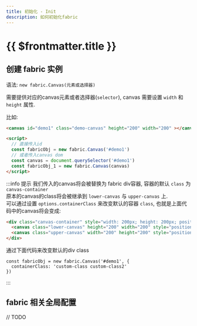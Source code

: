 ```yaml
---
title: 初始化 - Init
description: 如何初始化fabric
---
```

<style>
.demo-canvas {
  border: 1px solid var(--vp-c-divider-light);
}
</style>

# {{ $frontmatter.title }}

## 创建 fabric 实例

语法: `new fabric.Canvas(元素或选择器)`

需要提供对应的canvas元素或者选择器(`selector`), canvas 需要设置 `width` 和 `height` 属性.

比如:

```html
<canvas id="demo1" class="demo-canvas" height="200" width="200" ></canvas>

<script>
  // 直接传入id
  const fabricObj = new fabric.Canvas('#demo1')
  // 或者传入canvas dom
  const canvas = document.querySelector('#demo1')
  const fabricObj_1 = new fabric.Canvas(canvas)
</script>
```

:::info 提示
我们传入的canvas将会被替换为 fabric div容器, 容器的默认 `class` 为 `canvas-container`  
原本的canvas的class将会被继承到 `lower-canvas` 与 `upper-canvas` 上.  
可以通过设置 `options.containerClass` 来改变默认的容器 `class`, 也就是上面代码中的canvas将会变成:
```html
<div class="canvas-container" style="width: 200px; height: 200px; position: relative; user-select: none;">
  <canvas class="lower-canvas" height="200" width="200" style="position: absolute; width: 200px; height: 200px; left: 0px; top: 0px; touch-action: none; user-select: none;"></canvas>
  <canvas class="upper-canvas" width="200" height="200" style="position: absolute; width: 200px; height: 200px; left: 0px; top: 0px; touch-action: none; user-select: none; cursor: default;"></canvas>
</div>
```
通过下面代码来改变默认的div class
```typescript{2}
const fabricObj = new fabric.Canvas('#demo1', {
  containerClass: 'custom-class custom-class2'
})
```
:::


<Demo>
<div class="playground">
  <canvas ref="demo1"  height="200" width="200" ></canvas>
</div>
</Demo>

<script setup lang="ts">
import { fabric } from 'fabric'
import { ref, onMounted } from 'vue'

import { useData } from 'vitepress'

console.log(useData())

const demo1 = ref()

onMounted(() => {
  const f1 = new fabric.Canvas(demo1.value, {
    containerClass: 'demo-canvas'
  })
})

</script>

## fabric 相关全局配置

// TODO
